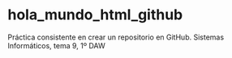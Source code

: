 # hola_mundo_html_github
 Práctica consistente en crear un repositorio en GitHub. Sistemas Informáticos, tema 9, 1º DAW
